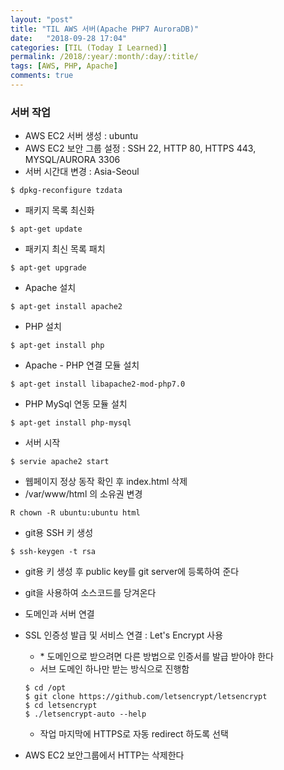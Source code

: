 ```yaml
---
layout: "post"
title: "TIL AWS 서버(Apache PHP7 AuroraDB)"
date:   "2018-09-28 17:04"
categories: [TIL (Today I Learned)]
permalink: /2018/:year/:month/:day/:title/
tags: [AWS, PHP, Apache]
comments: true
---
```


### 서버 작업   
 - AWS EC2 서버 생성 : ubuntu  
 - AWS EC2 보안 그룹 설정 : SSH 22, HTTP 80, HTTPS 443, MYSQL/AURORA 3306  
 - 서버 시간대 변경 :  Asia-Seoul  
  ```
  $ dpkg-reconfigure tzdata
  ```  
 - 패키지 목록 최신화  
  ```
  $ apt-get update  
  ```
 - 패키지 최신 목록 패치  
  ```
  $ apt-get upgrade
  ```
- Apache 설치  
```
$ apt-get install apache2
```
- PHP 설치  
```
$ apt-get install php
```
- Apache - PHP 연결 모듈 설치  
```
$ apt-get install libapache2-mod-php7.0
```
- PHP MySql 연동 모듈 설치   
```
$ apt-get install php-mysql
```
- 서버 시작   
```
$ servie apache2 start
```
- 웹페이지 정상 동작 확인 후 index.html 삭제  
- /var/www/html 의 소유권 변경   
````
R chown -R ubuntu:ubuntu html
````
- git용 SSH 키 생성  
```
$ ssh-keygen -t rsa
```
- git용 키 생성 후 public key를 git server에 등록하여 준다  
- git을 사용하여 소스코드를 당겨온다  

- 도메인과 서버 연결 

- SSL 인증성 발급 및 서비스 연결 :  Let's Encrypt 사용 
  - \* 도메인으로 받으려면 다른 방법으로 인증서를 발급 받아야 한다  
  - 서브 도메인 하나만 받는 방식으로 진행함  
  ```
  $ cd /opt 
  $ git clone https://github.com/letsencrypt/letsencrypt
  $ cd letsencrypt
  $ ./letsencrypt-auto --help
  ```
  - 작업 마지막에 HTTPS로 자동 redirect 하도록 선택  
  
- AWS EC2 보안그룹에서 HTTP는 삭제한다  
